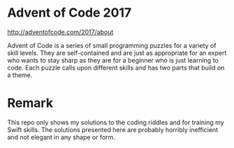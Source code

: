 # Advent of Code 2017

http://adventofcode.com/2017/about

Advent of Code is a series of small programming puzzles for a variety of skill levels.
They are self-contained and are just as appropriate for an expert who wants to stay sharp
as they are for a beginner who is just learning to code. Each puzzle calls upon different
skills and has two parts that build on a theme.

# Remark

This repo only shows my solutions to the coding riddles and for training my Swift skills.
The solutions presented here are probably horribly inefficient and not elegant in any shape or form.
